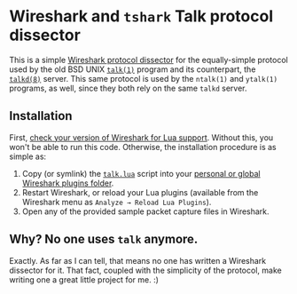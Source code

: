 # Wireshark and `tshark` Talk protocol dissector

This is a simple [Wireshark protocol dissector](https://www.wireshark.org/docs/wsdg_html_chunked/ChapterDissection.html) for the equally-simple protocol used by the old BSD UNIX [`talk(1)`](https://manpage.me/index.cgi?q=talk) program and its counterpart, the [`talkd(8)`](https://manpage.me/index.cgi?q=talkd) server. This same protocol is used by the `ntalk(1)` and `ytalk(1)` programs, as well, since they both rely on the same `talkd` server.

## Installation

First, [check your version of Wireshark for Lua support](https://wiki.wireshark.org/Lua#Getting_Started). Without this, you won't be able to run this code. Otherwise, the installation procedure is as simple as:

1. Copy (or symlink) the [`talk.lua`](talk.lua) script into your [personal or global Wireshark plugins folder](https://www.wireshark.org/docs/wsug_html_chunked/ChPluginFolders.html).
1. Restart Wireshark, or reload your Lua plugins (available from the Wireshark menu as `Analyze → Reload Lua Plugins`).
1. Open any of the provided sample packet capture files in Wireshark.

## Why? No one uses `talk` anymore.

Exactly. As far as I can tell, that means no one has written a Wireshark dissector for it. That fact, coupled with the simplicity of the protocol, make writing one a great little project for me. :)

